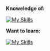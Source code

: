 **Knoweledge of:**

[![My Skills](https://skillicons.dev/icons?i=unity,blender,python,vscode)](https://skillicons.dev)

**Want to learn:**

[![My Skills](https://skillicons.dev/icons?i=java,redhat,discordjs,kali)](https://skillicons.dev)
